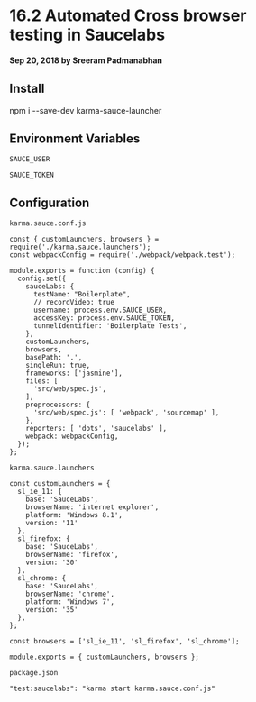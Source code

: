 # 16.2 Automated Cross browser testing in Saucelabs

#### Sep 20, 2018 by Sreeram Padmanabhan

## Install

npm i --save-dev karma-sauce-launcher

## Environment Variables
`SAUCE_USER`

`SAUCE_TOKEN`

## Configuration


`karma.sauce.conf.js`

    const { customLaunchers, browsers } = require('./karma.sauce.launchers');
    const webpackConfig = require('./webpack/webpack.test');

    module.exports = function (config) {
      config.set({
        sauceLabs: {
          testName: "Boilerplate",
          // recordVideo: true
          username: process.env.SAUCE_USER,
          accessKey: process.env.SAUCE_TOKEN,
          tunnelIdentifier: 'Boilerplate Tests',
        },
        customLaunchers,
        browsers,
        basePath: '.',
        singleRun: true,
        frameworks: ['jasmine'],
        files: [
          'src/web/spec.js',
        ],
        preprocessors: {
          'src/web/spec.js': [ 'webpack', 'sourcemap' ],
        },
        reporters: [ 'dots', 'saucelabs' ],
        webpack: webpackConfig,
      });
    };


`karma.sauce.launchers`

    const customLaunchers = {
      sl_ie_11: {
        base: 'SauceLabs',
        browserName: 'internet explorer',
        platform: 'Windows 8.1',
        version: '11'
      },
      sl_firefox: {
        base: 'SauceLabs',
        browserName: 'firefox',
        version: '30'
      },
      sl_chrome: {
        base: 'SauceLabs',
        browserName: 'chrome',
        platform: 'Windows 7',
        version: '35'
      },
    };

    const browsers = ['sl_ie_11', 'sl_firefox', 'sl_chrome'];

    module.exports = { customLaunchers, browsers };

`package.json`

    "test:saucelabs": "karma start karma.sauce.conf.js"